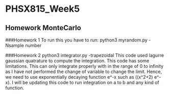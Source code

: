 # PHSX815_Week5
## Homework MonteCarlo


###Homework 1
To run this you have to run:
python3 myrandom.py -Nsample number


###Homework 2
python3 integrator.py -trapezoidal
This code used lagurre gaussian quatrature to compute the integration. This code has some limitations. This can only integrate properly with in the range of 0 to infinity as I have not performed the change of variable to change the limit.  Hence, we need to use exponentially decaying function e^-x such as ((x^2+2) e^-x). I will be updating this code to run integration on a to b  and any kind of function.
